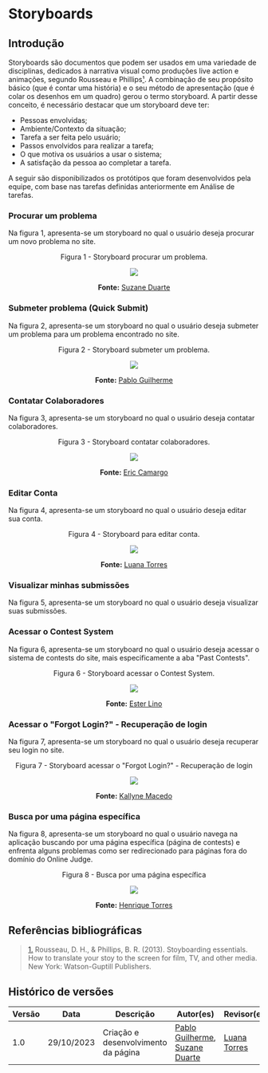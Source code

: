 # Storyboards

## Introdução

Storyboards são documentos que podem ser usados em uma variedade de disciplinas, dedicados à narrativa visual como produções live action e animações, segundo Rousseau e Phillips<a id="anchor_1" href="#REF1">¹</a>. A combinação de seu propósito básico (que é contar uma história) e o seu método de apresentação (que é colar os desenhos em um quadro) gerou o termo storyboard. A partir desse conceito, é necessário destacar que um storyboard deve ter:

- Pessoas envolvidas;
- Ambiente/Contexto da situação;
- Tarefa a ser feita pelo usuário;
- Passos envolvidos para realizar a tarefa;
- O que motiva os usuários a usar o sistema;
- A satisfação da pessoa ao completar a tarefa.

A seguir são disponibilizados os protótipos que foram desenvolvidos pela equipe, com base nas tarefas definidas anteriormente em Análise de tarefas.

### **Procurar um problema**

Na figura 1, apresenta-se um storyboard no qual o usuário deseja procurar um novo problema no site.

<center>Figura 1 - Storyboard procurar um problema.

![](../../assets/images/storyboard-suzane.jpeg)

<b>Fonte:</b> <a href="https://github.com/suzaneduarte">Suzane Duarte</a> </a></center>

### **Submeter problema (Quick Submit)**

Na figura 2, apresenta-se um storyboard no qual o usuário deseja submeter um problema para um problema encontrado no site.

<center>Figura 2 - Storyboard submeter um problema.

![](../../assets/images/storyboard-pablo.png)

<b>Fonte:</b> <a href="https://github.com/PabloGJBS">Pablo Guilherme</a> </a></center>

### **Contatar Colaboradores**

Na figura 3, apresenta-se um storyboard no qual o usuário deseja contatar colaboradores.

<center>Figura 3 - Storyboard contatar colaboradores.

![](../../assets/images/storyboard-eric.png)

<b>Fonte:</b> <a href="https://github.com/Ericcs10">Eric Camargo</a> </a></center>

### **Editar Conta**

Na figura 4, apresenta-se um storyboard no qual o usuário deseja editar sua conta.

<center>Figura 4 - Storyboard para editar conta.

![](../../assets/images/storyboard-luana.png)

<b>Fonte:</b> <a href="https://github.com/luanatorress">Luana Torres</a> </a></center>

### **Visualizar minhas submissões**

Na figura 5, apresenta-se um storyboard no qual o usuário deseja visualizar suas submissões.

### **Acessar o Contest System**

Na figura 6, apresenta-se um storyboard no qual o usuário deseja acessar o sistema de contests do site, mais especificamente a aba "Past Contests".

<center>Figura 6 - Storyboard acessar o Contest System.

![](../../assets/images/storyboard-ester.jpg)

<b>Fonte:</b> <a href="https://github.com/esteerlino">Ester Lino</a> </a></center>

### **Acessar o "Forgot Login?" - Recuperação de login**

Na figura 7, apresenta-se um storyboard no qual o usuário deseja recuperar seu login no site.

<center>Figura 7 - Storyboard acessar o "Forgot Login?" - Recuperação de login

![](../../assets/images/storyboard-kallyne.png)

<b>Fonte:</b> <a href="https://github.com/kalipassos">Kallyne Macedo</a> </a></center>

### **Busca por uma página específica**

Na figura 8, apresenta-se um storyboard no qual o usuário navega na aplicação buscando por uma página específica (página de contests) e enfrenta alguns problemas como ser redirecionado para páginas fora do domínio do Online Judge.

<center>Figura 8 - Busca por uma página específica

![](../../assets/images/storyboard_henrique.jpeg)

<b>Fonte:</b> <a href="https://github.com/henriqtorresl">Henrique Torres</a> </a></center>

## Referências bibliográficas

> <a id="REF1" href="#anchor_1">1.</a> Rousseau, D. H., & Phillips, B. R. (2013). Stoyboarding essentials. How to translate your stoy to the screen for film, TV, and other media. New York: Watson-Guptill Publishers.<br>

## Histórico de versões

| Versão | Data       | Descrição                           | Autor(es)                                                                                         | Revisor(es)                                     |
| ------ | ---------- | ----------------------------------- | ------------------------------------------------------------------------------------------------- | ----------------------------------------------- |
| 1.0    | 29/10/2023 | Criação e desenvolvimento da página | [Pablo Guilherme](https://github.com/PabloGJBS), [Suzane Duarte](https://github.com/suzaneduarte) | [Luana Torres](https://github.com/luanatorress) |
